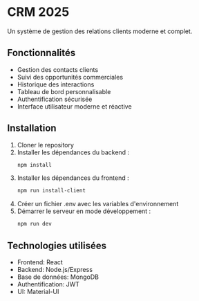 # CRM 2025

Un système de gestion des relations clients moderne et complet.

## Fonctionnalités

- Gestion des contacts clients
- Suivi des opportunités commerciales
- Historique des interactions
- Tableau de bord personnalisable
- Authentification sécurisée
- Interface utilisateur moderne et réactive

## Installation

1. Cloner le repository
2. Installer les dépendances du backend :
   ```bash
   npm install
   ```
3. Installer les dépendances du frontend :
   ```bash
   npm run install-client
   ```
4. Créer un fichier .env avec les variables d'environnement
5. Démarrer le serveur en mode développement :
   ```bash
   npm run dev
   ```

## Technologies utilisées

- Frontend: React
- Backend: Node.js/Express
- Base de données: MongoDB
- Authentification: JWT
- UI: Material-UI
